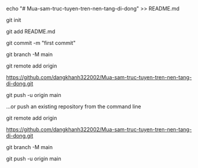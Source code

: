 echo "# Mua-sam-truc-tuyen-tren-nen-tang-di-dong" >> README.md

git init

git add README.md

git commit -m "first commit"

git branch -M main

git remote add origin

https://github.com/dangkhanh322002/Mua-sam-truc-tuyen-tren-nen-tang-di-dong.git

git push -u origin main

…or push an existing repository from the command line

git remote add origin 

https://github.com/dangkhanh322002/Mua-sam-truc-tuyen-tren-nen-tang-di-dong.git

git branch -M main

git push -u origin main

